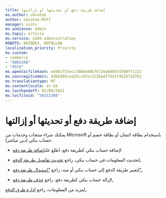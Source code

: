 ```yaml
---
title: إضافة طريقة دفع أو تحديثها أو إزالتها
ms.author: cmcatee
author: cmcatee-MSFT
manager: scotv
ms.audience: Admin
ms.topic: article
ms.service: o365-administration
ROBOTS: NOINDEX, NOFOLLOW
localization_priority: Priority
ms.custom:
- commerce
- "9002348"
- "4574"
ms.openlocfilehash: edd6cf55ecc7808e80b74728a686d7d700ffc222
ms.sourcegitcommit: 43b6305cea25cc87ec2226a4f7de1f452671d762
ms.translationtype: MT
ms.contentlocale: ar-SA
ms.lasthandoff: 02/09/2021
ms.locfileid: "50152388"
---
```

# <a name="add-update-or-remove-payment-method"></a>إضافة طريقة دفع أو تحديثها أو إزالتها

يمكنك شراء منتجات وخدمات من Microsoft باستخدام بطاقة ائتمان أو بطاقة خصم أو حساب بنكي (دين مباشر).

- لإضافة حساب بنكي كطريقة دفع، اطلع على[إضافة طريقة دفع](https://docs.microsoft.com/microsoft-365/commerce/billing-and-payments/manage-payment-methods#add-a-payment-method).

- لتحديث المعلومات في حساب بنكي، راجع [تحديث تفاصيل طريقة الدفع.](https://docs.microsoft.com/microsoft-365/commerce/billing-and-payments/manage-payment-methods#update-payment-method-details)

- لتغيير طريقة الدفع إلى حساب بنكي أو منه، راجع ["استبدال طريقة دفع".](https://docs.microsoft.com/microsoft-365/commerce/billing-and-payments/manage-payment-methods#replace-a-payment-method)

- لإزالة حساب بنكي كطريقة دفع، راجع [حذف طريقة دفع.](https://docs.microsoft.com/microsoft-365/commerce/billing-and-payments/manage-payment-methods#delete-a-payment-method)

لمزيد من المعلومات، راجع [إدارة طرق الدفع.](https://docs.microsoft.com/microsoft-365/commerce/billing-and-payments/manage-payment-methods)
